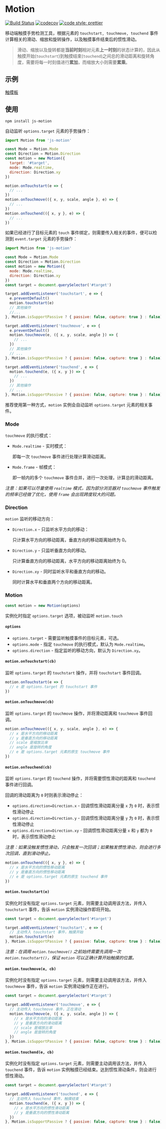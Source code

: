 # Motion
[![Build Status](https://travis-ci.com/mirages/motion.svg?branch=master)](https://travis-ci.com/mirages/motion) [![codecov](https://codecov.io/gh/mirages/motion/branch/master/graph/badge.svg?token=ZM4K1Q670O)](https://codecov.io/gh/mirages/motion/branch/master) [![code style: prettier](https://img.shields.io/badge/code_style-prettier-ff69b4.svg?style=flat-square)](https://github.com/prettier/prettier)

移动端触摸手势检测工具，根据元素的 `touchstart, touchmove, touchend` 事件计算相关的滑动、缩放和旋转操作，以及触摸事件结束后的惯性滑动。

> 滑动、缩放以及旋转都是**当前时刻**相对元素**上一时刻**的状态计算的，因此从触摸开始(`touchstart`)到触摸结束(`touchend`)之间总的滑动距离和旋转角度，需要将每一时刻值进行**累加**，而缩放大小则需要**累乘**。

## 示例

[触摸板](./examples/demo.html)

## 使用

```shell
npm install js-motion
```
自动监听 `options.target` 元素的手势操作：

```js
import Motion from 'js-motion'

const Mode = Motion.Mode
const Direction = Motion.Direction
const motion = new Motion({
  target: '#target',
  mode: Mode.realtime,
  direction: Direction.xy
})

motion.onTouchstart(e => {
  // ...
})
motion.onTouchmove(({ x, y, scale, angle }, e) => {
  // ...
})
motion.onTouchend(({ x, y }, e) => {
  // ...
})
```

如果已经进行了目标元素的 `touch` 事件绑定，则需要传入相关的事件，便可以检测到 `event.target` 元素的手势操作：

```js
import Motion from 'js-motion'

const Mode = Motion.Mode
const Direction = Motion.Direction
const motion = new Motion({
  mode: Mode.realtime,
  direction: Direction.xy
})
const target = document.querySelector('#target')

target.addEventListener('touchstart', e => {
  e.preventDefault()
  motion.touchstart(e)
  // 其他操作
  //...
}, Motion.isSupportPassive ? { passive: false, capture: true } : false)

target.addEventListener('touchmove', e => {
  e.preventDefault()
  motion.touchmove(e, ({ x, y, scale, angle }) => {
    // ...
  })
  // 其他操作
  // ...
}, Motion.isSupportPassive ? { passive: false, capture: true } : false)

target.addEventListener('touchend', e => {
  motion.touchend(e, ({ x, y }) => {
    // ...
  })
  // 其他操作
  // ...
}, Motion.isSupportPassive ? { passive: false, capture: true } : false)
```

推荐使用第一种方式，`motion` 实例会自动监听 `options.target` 元素的相关事件。

### Mode

`touchmove` 的执行模式：

- `Mode.realtime` - 实时模式：

  即每一次  `touchmove` 事件进行处理计算滑动距离。

- `Mode.frame` - 帧模式：

  即一帧内的多个 `touchmove` 事件合并，进行一次处理，计算总的滑动距离。

*注意：如果可以尽量使用 `realtime` 模式，因为部分浏览器对 `touchmove` 事件触发的频率已经做了优化，使用 `frame` 会出现跨度较大的问题。*

### Direction
`motion` 监听的移动方向：

- `Direction.x` - 只监听水平方向的移动：

  只计算水平方向的移动距离，垂直方向的移动距离始终为 0。

- `Direction.y` - 只监听垂直方向的移动。

  只计算垂直方向的移动距离，水平方向的移动距离始终为 0。

- `Direction.xy` - 同时监听水平和垂直方向的移动。

  同时计算水平和垂直两个方向的移动距离。

### Motion

```js
const motion = new Motion(options)
```

实例化时指定 `options.target` 选项，被动监听 `motion.touch`

#### `options`

- `options.target` - 需要监听触摸事件的目标元素，可选。
- `options.mode` - 指定 `touchmove` 的执行模式，默认为 `Mode.realtime`。
- `options.direction` - 指定监听的移动方向，默认为 `Direction.xy`。

#### `motion.onTouchstart(cb)`

监听 `options.target` 的 `touchstart` 操作，并将 `touchstart` 事件回调。

```js
motion.onTouchstart(e => {
  // e 是 options.target 的 touchstart 事件
})
```

#### `motion.onTouchmove(cb)`

监听 `options.target` 的 `touchmove` 操作，并将滑动距离和 `touchmove` 事件回调。

```js
motion.onTouchmove(({ x, y, scale, angle }, e) => {
  // x 是水平方向的移动距离
  // y 是垂直方向的移动距离
  // scale 是缩放比率
  // angle 是旋转的角度
  // e 是 options.target 元素的原生 touchmove 事件
})
```

#### `motion.onTouchend(cb)`

监听 `options.target` 的 `touchend` 操作，并将需要惯性滑动的距离和 `touchend` 事件进行回调。

回调的滑动距离为 `0`  时则表示滑动停止：

- `options.direction=Direction.x` - 回调惯性滑动距离分量 `x` 为 `0` 时，表示惯性滑动停止
- `options.direction=Direction.y` - 回调惯性滑动距离分量 `y` 为 `0` 时，表示惯性滑动停止
- `options.direction=Direction.xy` - 回调惯性滑动距离分量 `x` 和 `y` 都为 `0` 时，表示惯性滑动停止

*注意：如果没触发惯性滑动，只会触发一次回调；如果触发惯性滑动，则会进行多次回调，直到滑动停止。*

```js
motion.onTouchend(({ x, y }, e) => {
  // x 是水平方向的惯性移动距离
  // y 是垂直方向的惯性移动距离
  // e 是 options.target 元素的原生 touchend 事件
})
```

#### `motion.touchstart(e)`

实例化时没有指定 `options.target` 元素，则需要主动调用该方法，并传入 `touchstart` 事件，告诉 `motion` 实例滑动操作即将开始。

```js
const target = document.querySelector('#target')

target.addEventListener('touchstart', e => {
  // 主动传入 touchstart 事件，触摸开始
  motion.touchstart(e)
}, Motion.isSupportPassive ? { passive: false, capture: true } : false)
```

*注意：在调用 `motion.touchmove()` 之前始终需要先调用一次 `motion.touchstart()`，保证 `motion` 可以正确计算开始触摸的位置。*

#### `motion.touchmove(e, cb)`

实例化时没有指定 `options.target` 元素，则需要主动调用该方法，并传入 `touchmove` 事件，告诉 `motion` 实例滑动操作正在进行。

```js
const target = document.querySelector('#target')

target.addEventListener('touchmove', e => {
  // 主动传入 touchmove 事件，正在滑动
  motion.touchmove(e, ({ x, y, scale, angle }) => {
    // x 是水平方向的滑动距离
    // y 是垂直方向的滑动距离
    // scale 是缩放比率
    // angle 是旋转的角度
  })
}, Motion.isSupportPassive ? { passive: false, capture: true } : false)
```

#### `motion.touchend(e, cb)`

实例化时没有指定 `options.target` 元素，则需要主动调用该方法，并传入 `touchend` 事件，告诉 `motion` 实例触摸已经结束。达到惯性滑动条件，则会进行惯性滑动。

```js
const target = document.querySelector('#target')

target.addEventListener('touchend', e => {
  // 主动传入 touchend 事件，触摸结束
  motion.touchend(e, ({ x, y }) => {
    // x 是水平方向的惯性滑动距离
    // y 是垂直方向的惯性滑动距离
  })
}, Motion.isSupportPassive ? { passive: false, capture: true } : false)
```

